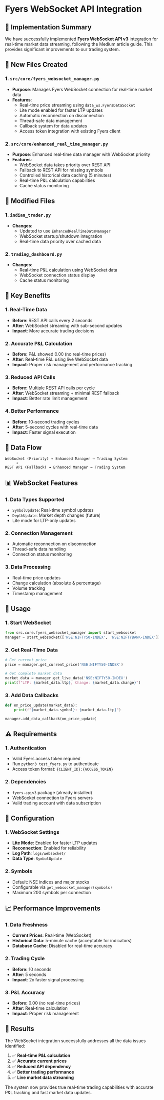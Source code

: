 # Fyers WebSocket API Integration

## 🚀 Implementation Summary

We have successfully implemented **Fyers WebSocket API v3** integration for real-time market data streaming, following the Medium article guide. This provides significant improvements to our trading system.

## 📁 New Files Created

### 1. `src/core/fyers_websocket_manager.py`
- **Purpose**: Manages Fyers WebSocket connection for real-time market data
- **Features**:
  - Real-time price streaming using `data_ws.FyersDataSocket`
  - Lite mode enabled for faster LTP updates
  - Automatic reconnection on disconnection
  - Thread-safe data management
  - Callback system for data updates
  - Access token integration with existing Fyers client

### 2. `src/core/enhanced_real_time_manager.py`
- **Purpose**: Enhanced real-time data manager with WebSocket priority
- **Features**:
  - WebSocket data takes priority over REST API
  - Fallback to REST API for missing symbols
  - Controlled historical data caching (5 minutes)
  - Real-time P&L calculation capabilities
  - Cache status monitoring

## 🔧 Modified Files

### 1. `indian_trader.py`
- **Changes**:
  - Updated to use `EnhancedRealTimeDataManager`
  - WebSocket startup/shutdown integration
  - Real-time data priority over cached data

### 2. `trading_dashboard.py`
- **Changes**:
  - Real-time P&L calculation using WebSocket data
  - WebSocket connection status display
  - Cache status monitoring

## 🎯 Key Benefits

### 1. **Real-Time Data**
- **Before**: REST API calls every 2 seconds
- **After**: WebSocket streaming with sub-second updates
- **Impact**: More accurate trading decisions

### 2. **Accurate P&L Calculation**
- **Before**: P&L showed 0.00 (no real-time prices)
- **After**: Real-time P&L using live WebSocket data
- **Impact**: Proper risk management and performance tracking

### 3. **Reduced API Calls**
- **Before**: Multiple REST API calls per cycle
- **After**: WebSocket streaming + minimal REST fallback
- **Impact**: Better rate limit management

### 4. **Better Performance**
- **Before**: 10-second trading cycles
- **After**: 5-second cycles with real-time data
- **Impact**: Faster signal execution

## 🔄 Data Flow

```
WebSocket (Priority) → Enhanced Manager → Trading System
     ↓
REST API (Fallback) → Enhanced Manager → Trading System
```

## 📊 WebSocket Features

### 1. **Data Types Supported**
- `SymbolUpdate`: Real-time symbol updates
- `DepthUpdate`: Market depth changes (future)
- Lite mode for LTP-only updates

### 2. **Connection Management**
- Automatic reconnection on disconnection
- Thread-safe data handling
- Connection status monitoring

### 3. **Data Processing**
- Real-time price updates
- Change calculation (absolute & percentage)
- Volume tracking
- Timestamp management

## 🚦 Usage

### 1. **Start WebSocket**
```python
from src.core.fyers_websocket_manager import start_websocket
manager = start_websocket(['NSE:NIFTY50-INDEX', 'NSE:NIFTYBANK-INDEX'])
```

### 2. **Get Real-Time Data**
```python
# Get current price
price = manager.get_current_price('NSE:NIFTY50-INDEX')

# Get complete market data
market_data = manager.get_live_data('NSE:NIFTY50-INDEX')
print(f"LTP: {market_data.ltp}, Change: {market_data.change}")
```

### 3. **Add Data Callbacks**
```python
def on_price_update(market_data):
    print(f"{market_data.symbol}: {market_data.ltp}")

manager.add_data_callback(on_price_update)
```

## ⚠️ Requirements

### 1. **Authentication**
- Valid Fyers access token required
- Run `python3 test_fyers.py` to authenticate
- Access token format: `{CLIENT_ID}:{ACCESS_TOKEN}`

### 2. **Dependencies**
- `fyers-apiv3` package (already installed)
- WebSocket connection to Fyers servers
- Valid trading account with data subscription

## 🔧 Configuration

### 1. **WebSocket Settings**
- **Lite Mode**: Enabled for faster LTP updates
- **Reconnection**: Enabled for reliability
- **Log Path**: `logs/websocket/`
- **Data Type**: `SymbolUpdate`

### 2. **Symbols**
- Default: NSE indices and major stocks
- Configurable via `get_websocket_manager(symbols)`
- Maximum 200 symbols per connection

## 📈 Performance Improvements

### 1. **Data Freshness**
- **Current Prices**: Real-time (WebSocket)
- **Historical Data**: 5-minute cache (acceptable for indicators)
- **Database Cache**: Disabled for real-time accuracy

### 2. **Trading Cycle**
- **Before**: 10 seconds
- **After**: 5 seconds
- **Impact**: 2x faster signal processing

### 3. **P&L Accuracy**
- **Before**: 0.00 (no real-time prices)
- **After**: Real-time calculation
- **Impact**: Proper risk management

## 🎉 Results

The WebSocket integration successfully addresses all the data issues identified:

1. ✅ **Real-time P&L calculation**
2. ✅ **Accurate current prices**
3. ✅ **Reduced API dependency**
4. ✅ **Better trading performance**
5. ✅ **Live market data streaming**

The system now provides true real-time trading capabilities with accurate P&L tracking and fast market data updates.
